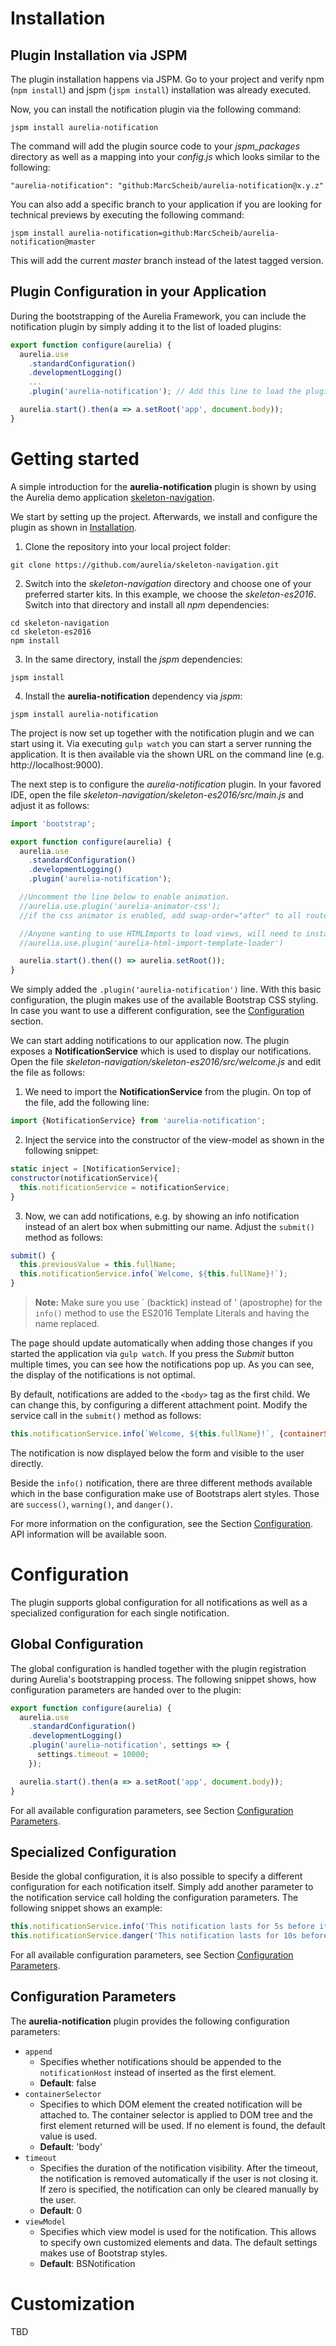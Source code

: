 # Installation

## Plugin Installation via JSPM

The plugin installation happens via JSPM. Go to your project and verify npm (```npm install```) and jspm (```jspm install```) installation was already executed.

Now, you can install the notification plugin via the following command:

```
jspm install aurelia-notification
```

The command will add the plugin source code to your _jspm_packages_ directory as well as a mapping into your _config.js_ which looks similar to the following:

```
"aurelia-notification": "github:MarcScheib/aurelia-notification@x.y.z"
```

You can also add a specific branch to your application if you are looking for technical previews by executing the following command:

```
jspm install aurelia-notification=github:MarcScheib/aurelia-notification@master
```

This will add the current _master_ branch instead of the latest tagged version.

## Plugin Configuration in your Application

During the bootstrapping of the Aurelia Framework, you can include the notification plugin by simply adding it to the list of loaded plugins:

```javascript
export function configure(aurelia) {
  aurelia.use
    .standardConfiguration()
    .developmentLogging()
    ...
    .plugin('aurelia-notification'); // Add this line to load the plugin

  aurelia.start().then(a => a.setRoot('app', document.body));
}
```

# Getting started

A simple introduction for the **aurelia-notification** plugin is shown by using the Aurelia demo application [skeleton-navigation](https://github.com/aurelia/skeleton-navigation).

We start by setting up the project. Afterwards, we install and configure the plugin as shown in [Installation](https://github.com/MarcScheib/aurelia-notification/blob/master/doc/Intro.md#installation).

1. Clone the repository into your local project folder:

  ```
  git clone https://github.com/aurelia/skeleton-navigation.git
  ```
2. Switch into the _skeleton-navigation_ directory and choose one of your preferred starter kits. In this example, we choose the _skeleton-es2016_. Switch into that directory and install all _npm_ dependencies:

  ```
  cd skeleton-navigation
  cd skeleton-es2016
  npm install
  ```
3. In the same directory, install the _jspm_ dependencies:

  ```
  jspm install
  ```
4. Install the **aurelia-notification** dependency via _jspm_:

  ```
  jspm install aurelia-notification
  ```

The project is now set up together with the notification plugin and we can start using it. Via executing ```gulp watch``` you can start a server running the application.
It is then available via the shown URL on the command line (e.g. http://localhost:9000).

The next step is to configure the _aurelia-notification_ plugin. In your favored IDE, open the file _skeleton-navigation/skeleton-es2016/src/main.js_ and adjust it as follows:

```javascript
import 'bootstrap';

export function configure(aurelia) {
  aurelia.use
    .standardConfiguration()
    .developmentLogging()
    .plugin('aurelia-notification');

  //Uncomment the line below to enable animation.
  //aurelia.use.plugin('aurelia-animator-css');
  //if the css animator is enabled, add swap-order="after" to all router-view elements

  //Anyone wanting to use HTMLImports to load views, will need to install the following plugin.
  //aurelia.use.plugin('aurelia-html-import-template-loader')

  aurelia.start().then(() => aurelia.setRoot());
}

```

We simply added the ```.plugin('aurelia-notification')``` line. With this basic configuration, the plugin makes use of the available Bootstrap CSS styling. In case you want to use a different configuration, see the [Configuration](https://github.com/MarcScheib/aurelia-notification/blob/master/doc/Intro.md#configuration) section.

We can start adding notifications to our application now. The plugin exposes a **NotificationService** which is used to display our notifications. 
Open the file _skeleton-navigation/skeleton-es2016/src/welcome.js_ and edit the file as follows:

1. We need to import the **NotificationService** from the plugin. On top of the file, add the following line:

  ```javascript
  import {NotificationService} from 'aurelia-notification';
  ```
2. Inject the service into the constructor of the view-model as shown in the following snippet:

  ```javascript
  static inject = [NotificationService];
  constructor(notificationService){
    this.notificationService = notificationService;
  }
  ```
3. Now, we can add notifications, e.g. by showing an info notification instead of an alert box when submitting our name. Adjust the ```submit()``` method as follows:
 
  ```javascript
  submit() {
    this.previousValue = this.fullName;
    this.notificationService.info(`Welcome, ${this.fullName}!`);
  }
  ```
  > **Note:**  Make sure you use \` (backtick) instead of ' (apostrophe) for the ```info()``` method to use the ES2016 Template Literals and having the name replaced.

The page should update automatically when adding those changes if you started the application via ```gulp watch```. If you press the _Submit_ button multiple times, you can see how the notifications pop up. As you can see, the display of the notifications is not optimal.

By default, notifications are added to the ```<body>``` tag as the first child. We can change this, by configuring a different attachment point. Modify the service call in the ```submit()``` method as follows:

```javascript
this.notificationService.info(`Welcome, ${this.fullName}!`, {containerSelector: 'page-host'});
```

The notification is now displayed below the form and visible to the user directly. 

Beside the ```info()``` notification, there are three different methods available which in the base configuration make use of Bootstraps alert styles. Those are ```success()```, ```warning()```, and ```danger()```.

For more information on the configuration, see the Section [Configuration](https://github.com/MarcScheib/aurelia-notification/blob/master/doc/Intro.md#configuration). API information will be available soon.
 
# Configuration

The plugin supports global configuration for all notifications as well as a specialized configuration for each single notification.

## Global Configuration

The global configuration is handled together with the plugin registration during Aurelia's bootstrapping process. The following snippet shows, how configuration parameters are handed over to the plugin:

```javascript
export function configure(aurelia) {
  aurelia.use
    .standardConfiguration()
    .developmentLogging()
    .plugin('aurelia-notification', settings => {
      settings.timeout = 10000;
    });

  aurelia.start().then(a => a.setRoot('app', document.body));
}
```

For all available configuration parameters, see Section [Configuration Parameters](https://github.com/MarcScheib/aurelia-notification/blob/master/doc/Intro.md#configuration-parameters).

## Specialized Configuration

Beside the global configuration, it is also possible to specify a different configuration for each notification itself. Simply add another parameter to the notification service call holding the configuration parameters. The following snippet shows an example:

```javascript
this.notificationService.info('This notification lasts for 5s before it is closed automatically.', {timeout: 5000});
this.notificationService.danger('This notification lasts for 10s before it is closed automatically.', {timeout: 10000});
```

For all available configuration parameters, see Section [Configuration Parameters](https://github.com/MarcScheib/aurelia-notification/blob/master/doc/Intro.md#configuration-parameters).

## Configuration Parameters

The **aurelia-notification** plugin provides the following configuration parameters:
- `append`
  - Specifies whether notifications should be appended to the `notificationHost` instead of inserted as the first element.
  - **Default**: false
- `containerSelector` 
  - Specifies to which DOM element the created notification will be attached to. The container selector is applied to DOM tree and the first element returned will be used. If no element is found, the default value is used.
  - **Default**: 'body'
- `timeout`
  - Specifies the duration of the notification visibility. After the timeout, the notification is removed automatically if the user is not closing it. If zero is specified, the notification can only be cleared manually by the user.
  - **Default**: 0
- `viewModel`
  - Specifies which view model is used for the notification. This allows to specify own customized elements and data. The default settings makes use of Bootstrap styles.
  - **Default**: BSNotification

# Customization

TBD
